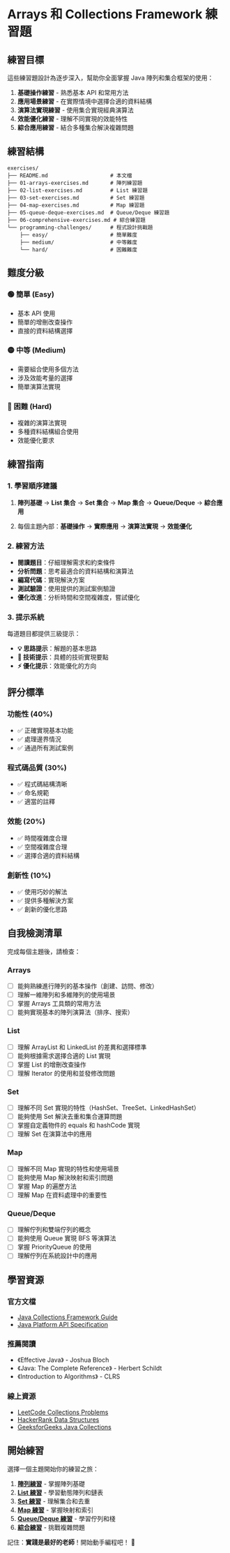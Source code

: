 # Arrays 和 Collections Framework 練習題

## 練習目標

這些練習題設計為逐步深入，幫助你全面掌握 Java 陣列和集合框架的使用：

1. **基礎操作練習** - 熟悉基本 API 和常用方法
2. **應用場景練習** - 在實際情境中選擇合適的資料結構
3. **演算法實現練習** - 使用集合實現經典演算法
4. **效能優化練習** - 理解不同實現的效能特性
5. **綜合應用練習** - 結合多種集合解決複雜問題

## 練習結構

```
exercises/
├── README.md                    # 本文檔
├── 01-arrays-exercises.md       # 陣列練習題
├── 02-list-exercises.md         # List 練習題
├── 03-set-exercises.md          # Set 練習題
├── 04-map-exercises.md          # Map 練習題
├── 05-queue-deque-exercises.md  # Queue/Deque 練習題
├── 06-comprehensive-exercises.md # 綜合練習題
└── programming-challenges/      # 程式設計挑戰題
    ├── easy/                    # 簡單難度
    ├── medium/                  # 中等難度
    └── hard/                    # 困難難度
```

## 難度分級

### 🟢 簡單 (Easy)
- 基本 API 使用
- 簡單的增刪改查操作
- 直接的資料結構選擇

### 🟡 中等 (Medium)
- 需要組合使用多個方法
- 涉及效能考量的選擇
- 簡單演算法實現

### 🔴 困難 (Hard)
- 複雜的演算法實現
- 多種資料結構組合使用
- 效能優化要求

## 練習指南

### 1. 學習順序建議

1. **陣列基礎** → **List 集合** → **Set 集合** → **Map 集合** → **Queue/Deque** → **綜合應用**

2. 每個主題內部：**基礎操作** → **實際應用** → **演算法實現** → **效能優化**

### 2. 練習方法

- **閱讀題目**：仔細理解需求和約束條件
- **分析問題**：思考最適合的資料結構和演算法
- **編寫代碼**：實現解決方案
- **測試驗證**：使用提供的測試案例驗證
- **優化改進**：分析時間和空間複雜度，嘗試優化

### 3. 提示系統

每道題目都提供三級提示：
- **💡 思路提示**：解題的基本思路
- **🔧 技術提示**：具體的技術實現要點
- **⚡ 優化提示**：效能優化的方向

## 評分標準

### 功能性 (40%)
- ✅ 正確實現基本功能
- ✅ 處理邊界情況
- ✅ 通過所有測試案例

### 程式碼品質 (30%)
- ✅ 程式碼結構清晰
- ✅ 命名規範
- ✅ 適當的註釋

### 效能 (20%)
- ✅ 時間複雜度合理
- ✅ 空間複雜度合理
- ✅ 選擇合適的資料結構

### 創新性 (10%)
- ✅ 使用巧妙的解法
- ✅ 提供多種解決方案
- ✅ 創新的優化思路

## 自我檢測清單

完成每個主題後，請檢查：

### Arrays
- [ ] 能夠熟練進行陣列的基本操作（創建、訪問、修改）
- [ ] 理解一維陣列和多維陣列的使用場景
- [ ] 掌握 Arrays 工具類的常用方法
- [ ] 能夠實現基本的陣列演算法（排序、搜索）

### List
- [ ] 理解 ArrayList 和 LinkedList 的差異和選擇標準
- [ ] 能夠根據需求選擇合適的 List 實現
- [ ] 掌握 List 的增刪改查操作
- [ ] 理解 Iterator 的使用和並發修改問題

### Set
- [ ] 理解不同 Set 實現的特性（HashSet、TreeSet、LinkedHashSet）
- [ ] 能夠使用 Set 解決去重和集合運算問題
- [ ] 掌握自定義物件的 equals 和 hashCode 實現
- [ ] 理解 Set 在演算法中的應用

### Map
- [ ] 理解不同 Map 實現的特性和使用場景
- [ ] 能夠使用 Map 解決映射和索引問題
- [ ] 掌握 Map 的遍歷方法
- [ ] 理解 Map 在資料處理中的重要性

### Queue/Deque
- [ ] 理解佇列和雙端佇列的概念
- [ ] 能夠使用 Queue 實現 BFS 等演算法
- [ ] 掌握 PriorityQueue 的使用
- [ ] 理解佇列在系統設計中的應用

## 學習資源

### 官方文檔
- [Java Collections Framework Guide](https://docs.oracle.com/javase/tutorial/collections/)
- [Java Platform API Specification](https://docs.oracle.com/en/java/javase/17/docs/api/)

### 推薦閱讀
- 《Effective Java》 - Joshua Bloch
- 《Java: The Complete Reference》 - Herbert Schildt
- 《Introduction to Algorithms》 - CLRS

### 線上資源
- [LeetCode Collections Problems](https://leetcode.com/tag/array/)
- [HackerRank Data Structures](https://www.hackerrank.com/domains/data-structures)
- [GeeksforGeeks Java Collections](https://www.geeksforgeeks.org/collections-in-java-2/)

## 開始練習

選擇一個主題開始你的練習之旅：

1. **[陣列練習](01-arrays-exercises.md)** - 掌握陣列基礎
2. **[List 練習](02-list-exercises.md)** - 學習動態陣列和鏈表
3. **[Set 練習](03-set-exercises.md)** - 理解集合和去重
4. **[Map 練習](04-map-exercises.md)** - 掌握映射和索引
5. **[Queue/Deque 練習](05-queue-deque-exercises.md)** - 學習佇列和棧
6. **[綜合練習](06-comprehensive-exercises.md)** - 挑戰複雜問題

記住：**實踐是最好的老師**！開始動手編程吧！ 💪